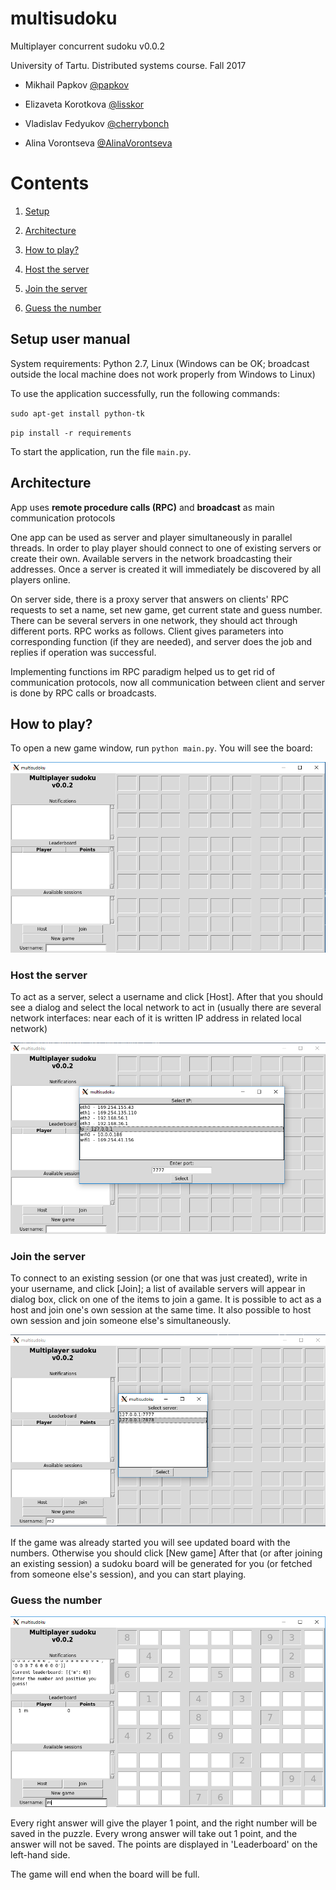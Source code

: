 # multisudoku
Multiplayer concurrent sudoku v0.0.2

University of Tartu. Distributed systems course. Fall 2017

* Mikhail Papkov [@papkov](https://github.com/papkov)

* Elizaveta Korotkova [@lisskor](https://github.com/lisskor)

* Vladislav Fedyukov [@cherrybonch](https://github.com/cherrybonch)

* Alina Vorontseva [@AlinaVorontseva](https://github.com/AlinaVorontseva)

# Contents

1. [Setup](#setup)

2. [Architecture](#arch)

3. [How to play?](#howto)

  1. [Host the server](#host)
  
  2. [Join the server](#join)
  
  3. [Guess the number](#guess)

## Setup user manual <a name="setup"/>

System requirements: Python 2.7, Linux (Windows can be OK; broadcast outside the local machine does not work properly from Windows to Linux)

To use the application successfully, run the following commands:

`sudo apt-get install python-tk`

`pip install -r requirements`

To start the application, run the file `main.py`.

## Architecture <a name="arch"/>

App uses **remote procedure calls (RPC)** and **broadcast** as main communication protocols

One app can be used as server and player simultaneously in parallel threads. In order to play player should connect to one of existing servers or create their own. Available servers in the network broadcasting their addresses. Once a server is created it will immediately be discovered by all players online.

On server side, there is a proxy server that answers on clients' RPC requests to set a name, set new game, get current state and guess number. There can be several servers in one network, they should act through different ports. RPC works as follows. Client gives parameters into corresponding function (if they are needed), and server does the job and replies if operation was successful. 

Implementing functions im RPC paradigm helped us to get rid of communication protocols, now all communication between client and server is done by RPC calls or broadcasts.

## How to play? <a name="howto"/>

To open a new game window, run `python main.py`. You will see the board:

![A newly created game window](https://raw.githubusercontent.com/papkov/multisudoku/master/pics/new_window_2.png)

### Host the server <a name="host"/>
To act as a server, select a username and click \[Host\]. After that you should see a dialog and select the local network to act in (usually there are several network interfaces: near each of it is written IP address in related local network)

![Hosting dialog](https://raw.githubusercontent.com/papkov/multisudoku/master/pics/select_network.png)


### Join the server <a name="join"/>
To connect to an existing session (or one that was just created), write in your username, and click \[Join\]; a list of available servers will appear in dialog box, click on one of the items to join a game. 
It is possible to act as a host and join one's own session at the same time. It also possible to host own session and join someone else's simultaneously.

![After a server was created](https://raw.githubusercontent.com/papkov/multisudoku/master/pics/select_server.png)

If the game was already started you will see updated board with the numbers. Otherwise you should click \[New game\]
After that (or after joining an existing session) a sudoku board will be generated for you (or fetched from someone else's session),
and you can start playing.

### Guess the number <a name="guess"/>
![A gameboard](https://raw.githubusercontent.com/papkov/multisudoku/master/pics/game_2.png)

Every right answer will give the player 1 point, and the right number will be saved in the puzzle.
Every wrong answer will take out 1 point, and the answer will not be saved.
The points are displayed in 'Leaderboard' on the left-hand side.

The game will end when the board will be full.
